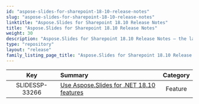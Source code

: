 ```yaml
---
id: "aspose-slides-for-sharepoint-18-10-release-notes"
slug: "aspose-slides-for-sharepoint-18-10-release-notes"
linktitle: "Aspose.Slides for Sharepoint 18.10 Release Notes"
title: "Aspose.Slides for Sharepoint 18.10 Release Notes"
weight: 30
description: "Aspose.Slides for Sharepoint 18.10 Release Notes – the latest updates and fixes."
type: "repository"
layout: "release"
family_listing_page_title: "Aspose.Slides for Sharepoint 18.10 Release Notes"
---
```


|**Key** |**Summary** |**Category** |
| :-: | :- | :-: |
|SLIDESSP-33266|[Use Aspose.Slides for .NET 18.10 features](/slides/net/release-notes/2018/aspose-slides-for-net-18-10-release-notes/)|Feature|

